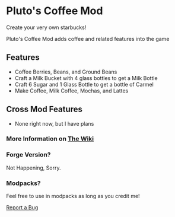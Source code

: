 # Pluto's Coffee Mod



Create your very own starbucks!

Pluto's Coffee Mod adds coffee and related features into the game



## Features



- Coffee Berries, Beans, and Ground Beans
- Craft a Milk Bucket with 4 glass bottles to get a Milk Bottle
- Craft 6 Sugar and 1 Glass Bottle to get a bottle of Carmel
- Make Coffee, Milk Coffee, Mochas, and Lattes

## Cross Mod Features
- None right now, but I have plans

### More Information on [The Wiki](https://github.com/pluto7073/PlutosCoffeeMod-Fabric/wiki)


### Forge Version?
Not Happening, Sorry.


### Modpacks?
Feel free to use in modpacks as long as you credit me!

[Report a Bug](https://www.curseforge.com/linkout?remoteUrl=https%253a%252f%252fforms.gle%252fKN9RQkvNEv16wcV46)
